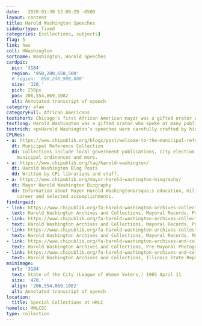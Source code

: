 ```yaml
---
date:   2020-01-30 13:08:29 -0500
layout: content
title: Harold Washington Speeches
sidebartype: fixed
categories: [collections, subjects]
flag: 5
link: hws
coll: HWashington
sortname: Washington, Harold Speeches
cardpic:
  pic: '3184'
  region: '950,280,650,500'
  # region: '690,240,900,800'
  size: '320,'
  pich: 250px
  pos: 206,554,869,1082
  alt: Annotated transcript of speech
category: afam
categoryFull: African Americans
textshort: Chicago's first African American mayor was a gifted orator who spoke at many public and private events.
textlong: Harold Washington was a gifted orator who spoke at many public and private events, especially during his mayoral administration, 1983-1987. While audio recordings of his speeches are scarce, many of the original scripts survive.  
textrich: <p>Harold Washington’s speeches were carefully crafted by him and his Press Office to convey political goals to his audience and to drum up support. He spoke at many important events including the annual <a href=https://cdm16818.contentdm.oclc.org/digital/collection/HWashington/search/searchterm/state%20of%20the%20city/field/title/mode/exact/conn/and/order/nosort/ad/asc">State of the City</a> address, the <a href="https://cdm16818.contentdm.oclc.org/digital/collection/HWashington/search/searchterm/conference%20of%20mayors/field/title/mode/exact/conn/and/order/nosort/ad/asc">U.S. Conference of Mayors</a>, <a href="https://cdm16818.contentdm.oclc.org/digital/collection/HWashington/search/searchterm/neighborhood%20forum/field/title/mode/exact/conn/and/order/nosort/ad/asc">neighborhood forums</a> and <a href="https://cdm16818.contentdm.oclc.org/digital/collection/HWashington/search/searchterm/black%20history%20month/field/title/mode/exact/conn/and/order/nosort/ad/asc">Black History Month celebrations</a>. Topics covered are wide-ranging and include city budgets, anti-gang initiatives, Black history, racial discrimination, economics, housing, transportation and many others.</p><p>The original speech scripts in this digital collection, as well as other speech scripts, are housed in Special Collections at the Harold Washington Library Center.</p>
CPLRes:
- a: https://www.chipublib.org/blogs/post/welcome-to-the-municipal-reference-collection/
  dt: Municipal Reference Collection
  dd: Collections include local government publications, city election results, maps,
    municipal ordinances and more.
- a: https://www.chipublib.org/tag/harold-washington/
  dt: Harold Washington Blog Posts
  dd: Written by CPL librarians and staff.
- a: https://www.chipublib.org/mayor-harold-washington-biography/
  dt: Mayor Harold Washington Biography
  dd: Information about Mayor Harold Washington&rsquo;s education, military service,
    career and selected accomplishments.
findingaid:
- link: https://www.chipublib.org/fa-harold-washington-archives-collections-mayoral-records-press-office-records/
  text: Harold Washington Archives and Collections, Mayoral Records, Press Office Records Finding Aid
- link: https://www.chipublib.org/fa-harold-washington-archives-collections-mayoral-records-press-office-photographs/
  text: Harold Washington Archives and Collections, Mayoral Records, Press Office Photographs Finding Aid
- link: https://www.chipublib.org/fa-harold-washington-archives-collections-mayoral-campaign-records/
  text: Harold Washington Archives and Collections, Mayoral Records, Mayoral Campaign Records Finding Aid
- link: https://www.chipublib.org/fa-harold-washington-archives-and-collections-pre-mayoral-photograph-collection/
  text: Harold Washington Archives and Collections, Pre-Mayoral Photograph Collection
- link: https://www.chipublib.org/fa-harold-washington-archives-and-collections-illinois-state-representative-records/
  text: Harold Washington Archives and Collections, Illinois State Representative Records  
mainimage:
  url: '3184'
  text: State of the City (League of Women Voters,) 1985 April 11
  size: '470,'
  align: '206,554,869,1082'
  alt: Annotated transcript of speech
location:
  title: Special Collections at HWLC
homeloc: HWLCSC
type: collection
---
```

